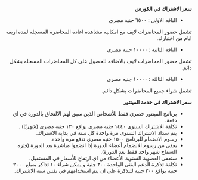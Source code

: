 <div dir="rtl">

**سعر الاشتراك في الكورس** 

 - الباقه الاولي : ٦٥٠٠ جنيه مصري
 
 تشمل حضور المحاضرات لايف مع امكانيه مشاهده اعاده المحاضره المسجله لمده اربعه ايام من اختيارك. 
 

 - الباقه الثانيه : ١٠٠٠٠ جنيه مصري
 
تشمل حضور المحاضرات لايف بالاضافه للحصول علي كل المحاضرات المسجله بشكل دائم. 

 - الباقه الثالثه : ١٠٠٠٠ جنيه مصري
 
 تشمل شراء جميع المحاضرات بشكل دائم.

**سعر الاشتراك في  خدمة المينتور**

- برنامج المينتور حصري فقط  للأشخاص الذين سبق لهم الالتحاق بالدورة في اي دفعة. 
- تكلفة الاشتراك السنوى  ١٤٤٠ جنيه مصرى  بواقع ١٢٠ جنيه مصرى (شهريًا) .
- يتم سداد الاشتراك السنوى مرة واحدة كل سنة في بداية الاشتراك.
- رسوم الانضمام للبرنامج ١٥٠٠ جنيه مصري تدفع مرة واحدة.
- يعفي من رسوم الانضمام أعضاء الدورة إذا انضموا مباشرة بعد الدورة (فتره السماح شهر واحد فقط بعد الدورة).
- ستعفى العضوية السنوية الأعضاء من اي ارتفاع للأسعار في المستقبل.
- تكلفة تذكرة الدعم الفني الواحدة ٣٠٠ جنية و يمكن شراء ١٠ تذاكر بمبلغ ٢٠٠٠ جنية بواقع ٢٠٠ جنية للتذكرة علي ان يتم استخدامهم في نفس سنة الاشتراك. 

</div>
